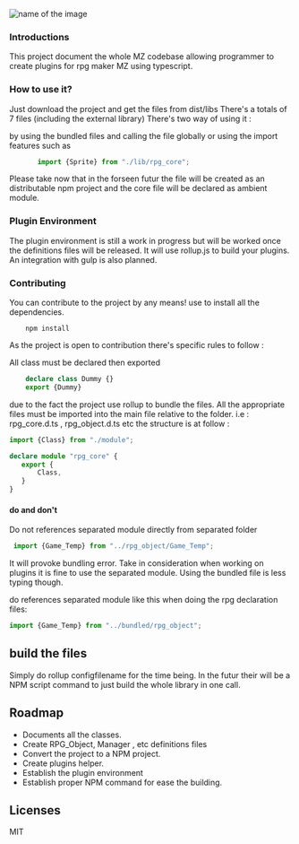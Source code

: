 ![name of the image](https://github.com/niokasgami/Rpg-Maker-MZ-Typescript/blob/master/typescript.jpg)

### Introductions
This project document the whole MZ codebase allowing programmer to create plugins for rpg maker MZ using typescript.

### How to use it?
Just download the project and get the files from dist/libs 
There's a totals of 7 files (including the external library)
There's two way of using it : 

 by using the bundled files and calling the file globally or using the import features such as 
 ```js
        import {Sprite} from "./lib/rpg_core";
 ```
 
 Please take now that in the forseen futur the file will be created as an distributable npm project and the core file will be declared as ambient module.

 ### Plugin Environment
 The plugin environment is still a work in progress but will be worked once the definitions files will be released. It will use rollup.js to build your plugins. An integration with gulp is also planned.

 ### Contributing
You can contribute to the project by any means! 
use to install all the dependencies.
```npm
    npm install 
 ```
As the project is open to contribution there's specific rules to follow : 

All class must be declared then exported 
 ```ts
     declare class Dummy {} 
     export {Dummy}
 ```
 due to the fact the project use rollup to bundle the files.
 All the appropriate files must be imported into the main file relative to the folder.
 i.e : rpg_core.d.ts , rpg_object.d.ts etc
 the structure is at follow : 
 ```ts
 import {Class} from "./module";

declare module "rpg_core" {
    export {
        Class,
    }
}
 ```
#### do and don't 

Do not references separated module directly from separated folder
```ts 
 import {Game_Temp} from "../rpg_object/Game_Temp";
 ```
 It will provoke bundling error. Take in consideration when working on plugins it is fine to use the separated module. Using the bundled file is less typing though.

 do references separated module like this when doing the rpg declaration files: 
 ```ts
 import {Game_Temp} from "../bundled/rpg_object";
 ```

## build the files 
Simply do rollup configfilename for the time being. In the futur their will be a NPM script command to just build the whole library in one call.

## Roadmap
 * Documents all the classes.
 * Create RPG_Object, Manager , etc definitions files
 * Convert the project to a NPM project.
 * Create plugins helper.
 * Establish the plugin environment
 * Establish proper NPM command for ease the building.
 
## Licenses 
MIT
